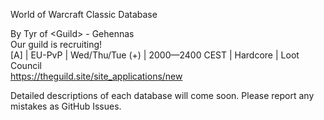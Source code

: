 World of Warcraft Classic Database

By Tyr of \<Guild\> - Gehennas  
Our guild is recruiting!  
[A] | EU-PvP | Wed/Thu/Tue (+) | 2000—2400 CEST | Hardcore | Loot Council  
https://theguild.site/site_applications/new

Detailed descriptions of each database will come soon.
Please report any mistakes as GitHub Issues.